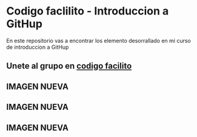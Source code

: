 # Codigo faclilito - Introduccion a GitHup

En este repositorio vas a encontrar los elemento desorrallado en mi curso de introduccion a GitHup


## Unete al grupo en [codigo facilito](https://www.centu.edu.do)


## IMAGEN NUEVA


## IMAGEN NUEVA

## IMAGEN NUEVA